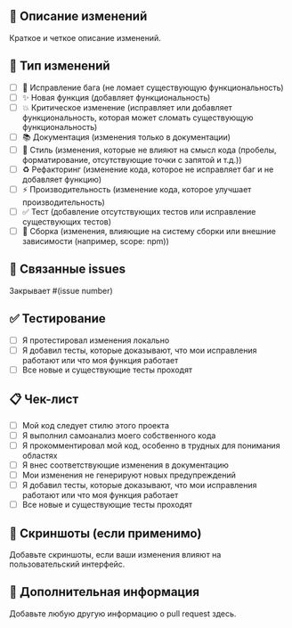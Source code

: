 ## 📝 Описание изменений
Краткое и четкое описание изменений.

## 🎯 Тип изменений
- [ ] 🐛 Исправление бага (не ломает существующую функциональность)
- [ ] ✨ Новая функция (добавляет функциональность)
- [ ] 💥 Критическое изменение (исправляет или добавляет функциональность, которая может сломать существующую функциональность)
- [ ] 📚 Документация (изменения только в документации)
- [ ] 🎨 Стиль (изменения, которые не влияют на смысл кода (пробелы, форматирование, отсутствующие точки с запятой и т.д.))
- [ ] ♻️ Рефакторинг (изменение кода, которое не исправляет баг и не добавляет функцию)
- [ ] ⚡ Производительность (изменение кода, которое улучшает производительность)
- [ ] ✅ Тест (добавление отсутствующих тестов или исправление существующих тестов)
- [ ] 🔧 Сборка (изменения, влияющие на систему сборки или внешние зависимости (например, scope: npm))

## 🔗 Связанные issues
Закрывает #(issue number)

## ✅ Тестирование
- [ ] Я протестировал изменения локально
- [ ] Я добавил тесты, которые доказывают, что мои исправления работают или что моя функция работает
- [ ] Все новые и существующие тесты проходят

## 📋 Чек-лист
- [ ] Мой код следует стилю этого проекта
- [ ] Я выполнил самоанализ моего собственного кода
- [ ] Я прокомментировал мой код, особенно в трудных для понимания областях
- [ ] Я внес соответствующие изменения в документацию
- [ ] Мои изменения не генерируют новых предупреждений
- [ ] Я добавил тесты, которые доказывают, что мои исправления работают или что моя функция работает
- [ ] Все новые и существующие тесты проходят

## 📸 Скриншоты (если применимо)
Добавьте скриншоты, если ваши изменения влияют на пользовательский интерфейс.

## 🔧 Дополнительная информация
Добавьте любую другую информацию о pull request здесь.


















